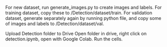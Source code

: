 For new dataset, run generate_images.py to create images and labels. For training dataset, copy these to /Detection/dataset/train. For validation dataset, generate separately again by running python file, and copy some of images and labels to /Detection/dataset/val. 
 
Upload Detection folder to Drive
Open folder in drive, right click on detection.ipynb, open with Google Colab. Run the cells.
